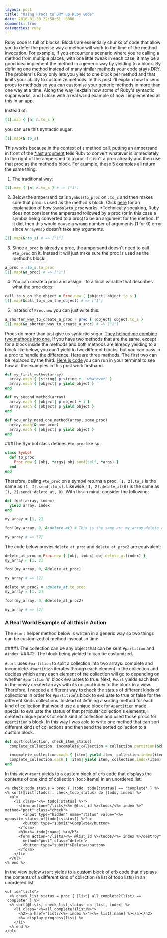 ```yaml
---
layout: post
title: "Using Procs to DRY up Ruby Code"
date: 2016-01-30 22:58:51 -0800
comments: true
categories: ruby
---
```

Ruby code is full of blocks. Blocks are essentially chunks of code that allow you to defer
the precise way a method will work to the time of the method invocation. For example,
if you encounter a scenario where you're calling a method from multiple places,
with one little tweak in each case, it may be a good idea implement the
method in a generic way by yielding to a block. By defining one method instead of many similar
methods your code stays DRY. The problem is Ruby only lets you
yield to one block per method and that limits your ability to customize methods. In this post
I'll explain how to send procs to methods so you can customize your generic methods in
more than one way at a time.  Along the way I explain
how some of Ruby's syntactic sugar works, and I close with a real world example of how I implemented
all this in an app. <!--more-->

Instead of:
```ruby
[1].map { |n| n.to_s }
```
you can use this syntactic sugar:
```ruby
[1].map(&:to_s)
```

This works because in the context of a method call, putting an ampersand in front of the
<a href="#LastArgument">*last argument</a>
tells Ruby to convert whatever is immediately to the right of the ampersand
to a proc if it isn't a proc already and then use that proc as the method’s block.
For example, these 5 examples all return the same thing:

1) The traditional way:
```ruby
[1].map { |n| n.to_s } # => ["1"]
```

2) Below the ampersand calls ``Symbol#to_proc`` on ``:to_s`` and then makes sure that proc is used as the method's block.
Click <a href="#SymbolToProc">here</a> for an explanation of how ``Symbol#to_proc`` works.
<a name="LastArgument"></a>*Technically speaking, Ruby does not consider the ampersand followed by a proc (or in this case a symbol being
converted to a proc) to be an argument for the method. If it did, then this would cause a wrong number of arguments
(1 for 0) error since ``Array#map`` doesn't take any arguments.

```ruby
[1].map(&:to_s) # => ["1"]
```

3) Since ``a_proc`` is already a proc, the ampersand doesn't need to call ``#to_proc`` on it. Instead it will just make
sure the proc is used as the method's block:

```ruby
a_proc = :to_s.to_proc
[1].map(&a_proc) # => ["1"]
```

4) You can create a proc and assign it to a local variable that describes what the proc does:

```ruby
call_to_s_on_the_object = Proc.new { |object| object.to_s }
[1].map(&call_to_s_on_the_object) # => ["1"]
```

5) Instead of ``Proc.new`` you can just write this:
```ruby
a_shorter_way_to_create_a_proc = proc { |object| object.to_s }
[1].map(&a_shorter_way_to_create_a_proc) # => ["1"]
```

Procs do more than just give us syntactic sugar.
<a href="#RealWorldExample">They helped me combine two methods into one.</a>
If you have two methods that are the same, except for a block inside the methods and both methods are
already yielding to a block like below, you can't yield to two different blocks, but you can
pass in a proc to handle the difference. Here are three methods. The first two can be replaced by the third.
<a href="https://gist.github.com/durrellchamorro/220045206c525bd72f78">Here is code</a> you
can run in your terminal to see how all the examples in this post work firsthand.

```ruby
def my_first_method(array)
  array.each { |string| p string + ' whatever' }
  array.each { |object| p yield object }
end

def my_second_method(array)
  array.each { |object| p object + 5 }
  array.each { |object| p yield object }
end

def you_only_need_one_method(array, some_proc)
  array.each(&some_proc)
  array.each { |object| p yield object }
end
```

<a name="SymbolToProc"></a>
###The Symbol class defines ``#to_proc`` like so:

```ruby
class Symbol
  def to_proc
    Proc.new { |obj, *args| obj.send(self, *args) }
  end
end
```

Therefore, calling ``#to_proc`` on a symbol returns a proc.
``[1, 2].to_s`` is the same as ``[1, 2].send(:to_s)``.
Likewise, ``[1, 2].delete_at(0)`` is the same as ``[1, 2].send(:delete_at, 0)``.
With this in mind, consider the following:

```ruby
def foo!(array, index)
  yield array, index
end

my_array = [1, 2]

foo!(my_array, 0, &:delete_at) # This is the same as: my_array.delete_at(0)

my_array # => [2]
```

The code below proves ``delete_at_proc`` and ``delete_at_proc2`` are equivalent:

```ruby
delete_at_proc = Proc.new { |obj, index| obj.delete_at(index) }
my_array = [1, 2]

foo!(my_array, 0, &delete_at_proc)

my_array # => [2]

delete_at_proc2 = :delete_at.to_proc
my_array = [1, 2]

foo!(my_array, 0, &delete_at_proc2)

my_array # => [2]
```

### <a name="RealWorldExample"></a> A Real World Example of all this in Action
The ``#sort`` helper method below is written in a generic way so two things can be customized
at method invocation time.

####1. The collection can be any object that can be sent ``#partition`` and ``#index``.
####2. The block being yielded to can be customized.

``#sort`` uses ``#partition`` to split a collection into two arrays: complete and incomplete. ``#partition``
iterates through each element in the collection and decides
which array each element of the collection will go to depending
on whether ``#partition``'s' block evaluates to true. Next, ``#sort``
yields each item in the newly created arrays with its original index to the block in a view. Therefore,
I needed a different way to check the status of different kinds of collections
in order for ``#partition``'s block to evaluate to true or false for the different kinds collections.
Instead of defining a sorting method for each kind of collection that would use a unique block for ``#partition``
made special to evaluate the status of that particular collection's elements, I created unique procs
for each kind of collection and used those procs for ``#partition``'s block. In this way
I was able to write one method that can sort different kinds of collections and then send the sorted collection
to a custom block.

```ruby
def sort(collection, check_item_status)
  complete_collection, incomplete_collection = collection.partition(&check_item_status)

  incomplete_collection.each { |item| yield item, collection.index(item) }
  complete_collection.each { |item| yield item, collection.index(item) }
end
```

In this view ``#sort`` yields to a custom block of erb code that displays the contents of
one kind of collection (todo items) in an unordered list:

```erb
<% check_todo_status = proc { |todo| todo[:status] == 'complete' } %>
<% sort(@list[:todos], check_todo_status) do |todo, index| %>
  <ul>
    <li class="<%= todo[:status] %>">
      <form action="/lists/<%= @list_id %>/todos/<%= index %>" method="post" class="check">
        <input type="hidden" name="status" value="<%= opposite_status_of(todo[:status]) %>" >
        <button type="submit">Complete</button>
      </form>
      <h3><%= todo[:name] %></h3>
      <form action="/lists/<%= @list_id %>/todos/<%= index %>/destroy"
        method="post" class="delete">
        <button type="submit">Delete</button>
      </form>
    </li>
  </ul>
<% end %>
```

In the view below ``#sort`` yields to a custom block of erb code that displays the contents of a
different kind of collection (a list of todo lists) in an unordered list.

```erb
<ul id="lists">
  <% check_list_status = proc { |list| all_complete?(list) == 'complete' } %>
  <% sort(@lists, check_list_status) do |list, index| %>
    <li class="<%=all_complete?(list)%>">
      <h2><a href="lists/<%= index %>"><%= list[:name] %></a></h2>
      <%= display_progress(list) %>
    </li>
  <% end %>
</ul>
```




